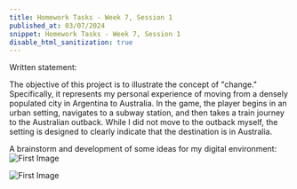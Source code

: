 ```yaml
---
title: Homework Tasks - Week 7, Session 1
published_at: 03/07/2024
snippet: Homework Tasks - Week 7, Session 1
disable_html_sanitization: true
---
```


Written statement:

The objective of this project is to illustrate the concept of "change." Specifically, it represents my personal experience of moving from a densely populated city in Argentina to Australia. In the game, the player begins in an urban setting, navigates to a subway station, and then takes a train journey to the Australian outback. While I did not move to the outback myself, the setting is designed to clearly indicate that the destination is in Australia.



A brainstorm and development of some ideas for my digital environment:
![First Image](/w01s1/Character.png)

![First Image](/w01s1/Terrain.png)